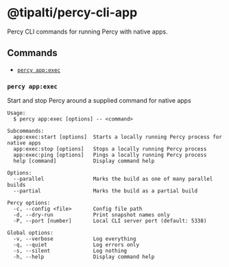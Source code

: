 # @tipalti/percy-cli-app

Percy CLI commands for running Percy with native apps.

## Commands
<!-- commands -->
* [`percy app:exec`](#percy-appexec)

### `percy app:exec`

Start and stop Percy around a supplied command for native apps

```
Usage:
  $ percy app:exec [options] -- <command>

Subcommands:
  app:exec:start [options]  Starts a locally running Percy process for native apps
  app:exec:stop [options]   Stops a locally running Percy process
  app:exec:ping [options]   Pings a locally running Percy process
  help [command]            Display command help

Options:
  --parallel                Marks the build as one of many parallel builds
  --partial                 Marks the build as a partial build

Percy options:
  -c, --config <file>       Config file path
  -d, --dry-run             Print snapshot names only
  -P, --port [number]       Local CLI server port (default: 5338)

Global options:
  -v, --verbose             Log everything
  -q, --quiet               Log errors only
  -s, --silent              Log nothing
  -h, --help                Display command help
```
<!-- commandsstop -->
